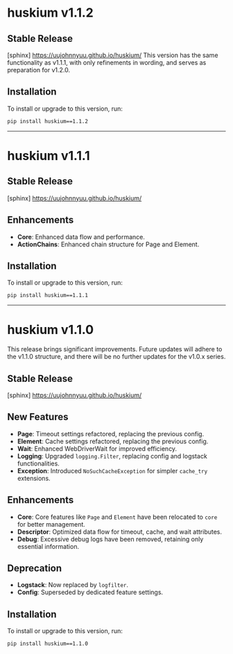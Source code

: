 # huskium v1.1.2

## **Stable Release**
[sphinx] https://uujohnnyuu.github.io/huskium/
This version has the same functionality as v1.1.1, 
with only refinements in wording, and serves as preparation for v1.2.0.

## Installation
To install or upgrade to this version, run:
```sh
pip install huskium==1.1.2
```

---

# huskium v1.1.1

## **Stable Release**
[sphinx] https://uujohnnyuu.github.io/huskium/

## Enhancements  
- **Core**: Enhanced data flow and performance.
- **ActionChains**: Enhanced chain structure for Page and Element.

## Installation
To install or upgrade to this version, run:
```sh
pip install huskium==1.1.1
```

---

# huskium v1.1.0

This release brings significant improvements. 
Future updates will adhere to the v1.1.0 structure, 
and there will be no further updates for the v1.0.x series.

## **Stable Release**
[sphinx] https://uujohnnyuu.github.io/huskium/

## New Features
- **Page**: Timeout settings refactored, replacing the previous config.
- **Element**: Cache settings refactored, replacing the previous config.
- **Wait**: Enhanced WebDriverWait for improved efficiency.
- **Logging**: Upgraded `logging.Filter`, replacing config and logstack functionalities.
- **Exception**: Introduced `NoSuchCacheException` for simpler `cache_try` extensions.

## Enhancements  
- **Core**: Core features like `Page` and `Element` have been relocated to `core` for better management.
- **Descriptor**: Optimized data flow for timeout, cache, and wait attributes.
- **Debug**: Excessive debug logs have been removed, retaining only essential information.

## Deprecation  
- **Logstack**: Now replaced by `logfilter`.
- **Config**: Superseded by dedicated feature settings.

## Installation
To install or upgrade to this version, run:
```sh
pip install huskium==1.1.0
```